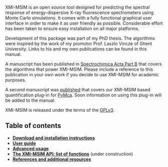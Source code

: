 XMI-MSIM is an open source tool designed for predicting the spectral response of energy-dispersive X-ray fluorescence spectrometers using Monte Carlo simulations.
It comes with a fully functional graphical user interface in order to make it as user friendly as possible.
Considerable effort has been taken to ensure easy installation on all major platforms.

Development of this package was part of my PhD thesis. The algorithms were inspired by the work of my promotor Prof. Laszlo Vincze of Ghent University. Links to his and my own publications can be found in this manual.

A manuscript has been published in [Spectrochimica Acta Part B](http://dx.doi.org/10.1016/j.sab.2012.03.011) that covers the algorithms that power XMI-MSIM. Please include a reference to this publication in your own work if you decide to use XMI-MSIM for academic purposes.

A second manuscript was [published](http://dx.doi.org/10.1016/j.sab.2012.12.011) that covers our XMI-MSIM based quantification plug-in for [PyMca](http://pymca.sourceforge.net). Soon information on using this plug-in will be added to the manual.

XMI-MSIM is released under the terms of the [GPLv3](http://www.gnu.org/copyleft/gpl.html).

## Table of contents

* **[Download and installation instructions](wiki/Installation-instructions)**
* **[User guide](wiki/User-guide)**
* **[Advanced usage](wiki/Advanced-usage)**
* **[The XMI-MSIM API: list of functions](wiki/The-XMI-MSIM-API-list-of-functions)** (under construction)
* **[References and additional resources](wiki/References-and-additional-resources)**
